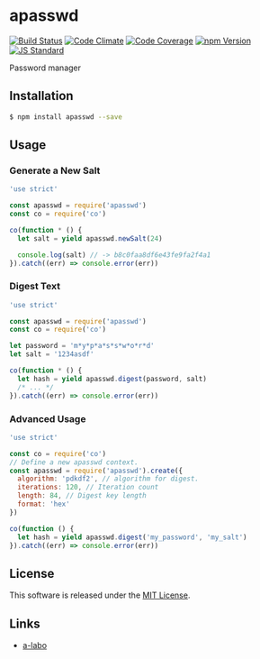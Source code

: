 apasswd
==========

<!---
This file is generated by ape-tmpl. Do not update manually.
--->

<!-- Badge Start -->
<a name="badges"></a>

[![Build Status][bd_travis_shield_url]][bd_travis_url]
[![Code Climate][bd_codeclimate_shield_url]][bd_codeclimate_url]
[![Code Coverage][bd_codeclimate_coverage_shield_url]][bd_codeclimate_url]
[![npm Version][bd_npm_shield_url]][bd_npm_url]
[![JS Standard][bd_standard_shield_url]][bd_standard_url]

[bd_repo_url]: https://github.com/a-labo/apasswd
[bd_travis_url]: http://travis-ci.org/a-labo/apasswd
[bd_travis_shield_url]: http://img.shields.io/travis/a-labo/apasswd.svg?style=flat
[bd_travis_com_url]: http://travis-ci.com/a-labo/apasswd
[bd_travis_com_shield_url]: https://api.travis-ci.com/a-labo/apasswd.svg?token=
[bd_license_url]: https://github.com/a-labo/apasswd/blob/master/LICENSE
[bd_codeclimate_url]: http://codeclimate.com/github/a-labo/apasswd
[bd_codeclimate_shield_url]: http://img.shields.io/codeclimate/github/a-labo/apasswd.svg?style=flat
[bd_codeclimate_coverage_shield_url]: http://img.shields.io/codeclimate/coverage/github/a-labo/apasswd.svg?style=flat
[bd_gemnasium_url]: https://gemnasium.com/a-labo/apasswd
[bd_gemnasium_shield_url]: https://gemnasium.com/a-labo/apasswd.svg
[bd_npm_url]: http://www.npmjs.org/package/apasswd
[bd_npm_shield_url]: http://img.shields.io/npm/v/apasswd.svg?style=flat
[bd_standard_url]: http://standardjs.com/
[bd_standard_shield_url]: https://img.shields.io/badge/code%20style-standard-brightgreen.svg

<!-- Badge End -->


<!-- Description Start -->
<a name="description"></a>

Password manager

<!-- Description End -->


<!-- Overview Start -->
<a name="overview"></a>



<!-- Overview End -->


<!-- Sections Start -->
<a name="sections"></a>

<!-- Section from "doc/guides/01.Installation.md.hbs" Start -->

<a name="section-doc-guides-01-installation-md"></a>
Installation
-----

```bash
$ npm install apasswd --save
```


<!-- Section from "doc/guides/01.Installation.md.hbs" End -->

<!-- Section from "doc/guides/02.Usage.md.hbs" Start -->

<a name="section-doc-guides-02-usage-md"></a>
Usage
---------

### Generate a New Salt

```Javascript
'use strict'

const apasswd = require('apasswd')
const co = require('co')

co(function * () {
  let salt = yield apasswd.newSalt(24)

  console.log(salt) // -> b8c0faa8df6e43fe9fa2f4a1
}).catch((err) => console.error(err))

```

### Digest Text

```Javascript
'use strict'

const apasswd = require('apasswd')
const co = require('co')

let password = 'm*y*p*a*s*s*w*o*r*d'
let salt = '1234asdf'

co(function * () {
  let hash = yield apasswd.digest(password, salt)
  /* ... */
}).catch((err) => console.error(err))

```

### Advanced Usage

```Javascript
'use strict'

const co = require('co')
// Define a new apasswd context.
const apasswd = require('apasswd').create({
  algorithm: 'pdkdf2', // algorithm for digest.
  iterations: 120, // Iteration count
  length: 84, // Digest key length
  format: 'hex'
})

co(function () {
  let hash = yield apasswd.digest('my_password', 'my_salt')
}).catch((err) => console.error(err))

```



<!-- Section from "doc/guides/02.Usage.md.hbs" End -->


<!-- Sections Start -->


<!-- LICENSE Start -->
<a name="license"></a>

License
-------
This software is released under the [MIT License](https://github.com/a-labo/apasswd/blob/master/LICENSE).

<!-- LICENSE End -->


<!-- Links Start -->
<a name="links"></a>

Links
------

+ [a-labo][a_labo_url]

[a_labo_url]: https://github.com/a-labo

<!-- Links End -->

